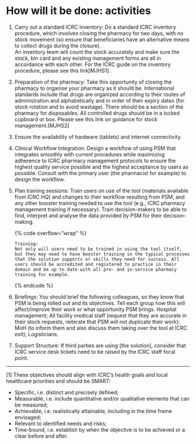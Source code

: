 # How will it be done: activities

1. Carry out a standard ICRC inventory: Do a standard ICRC inventory procedure, which involves closing the pharmacy for two days, with no stock movement (so ensure that beneficiaries have an alternative means to collect drugs during the closure).\
   An inventory team will count the stock accurately and make sure the stock, bin card and any existing management forms are all in accordance with each other. For the ICRC guide on the inventory procedure, please see this link\[MJHS1] .
2. Preparation of the pharmacy: Take this opportunity of closing the pharmacy to organise your pharmacy as it should be. International standards include that drugs are organized according to their routes of administration and alphabetically and in order of their expiry dates (for stock rotation and to avoid wastage). There should be a section of the pharmacy for disposables. All controlled drugs should be in a locked cupboard or box. Please see this link on guidance for stock management.\[MJHS2]&#x20;
3. Ensure the availability of hardware (tablets) and internet connectivity.
4. &#x20;Clinical Workflow Integration: Design a workflow of using PSM that integrates smoothly with current procedures while maximizing adherence to ICRC pharmacy management protocols to ensure the highest quality service possible and the highest acceptance by users as possible. Consult with the primary user (the pharmacist for example) to design the workflow.
5.  Plan training sessions: Train users on use of the tool (materials available from ICRC HQ) and changes to their workflow resulting from PSM, and any other booster training needed to use the tool (e.g., ICRC pharmacy management training if necessary). Train decision-makers to be able to find, interpret and analyse the data provided by PSM for their decision-making.



    {% code overflow="wrap" %}
    ```
    Training: 
    Not only will users need to be trained in using the tool itself, but they may need to have booster training in the typical processes that the solution supports or skills they need for success. All users should be accredited and registered to practice in their domain and be up to date with all pre- and in-service pharmacy training for example.
    ```
    {% endcode %}
6. Briefings: You should brief the following colleagues, so they know that PSM is being rolled out and its objectives. Tell each group how this will affect/improve their work or what opportunity PSM brings. Hospital management; All facility medical staff (request that they are accurate in their stock requests, reiterate that PSM will not duplicate their work); MoH (to inform them and also discuss them taking over the tool at ICRC exit); Logisticians.
7. Support Structure: If third parties are using \[the solution], consider that ICRC service desk tickets need to be raised by the ICRC staff focal point.

***

\[1] These objectives should align with ICRC’s health goals and local healthcare priorities and should be SMART:

* Specific, i.e. distinct and precisely defined;
* Measurable, i.e. include quantitative and/or qualitative elements that can be measured;
* Achievable, i.e. realistically attainable, including in the time frame envisaged;
* Relevant to identified needs and risks;
* Time-bound, i.e. establish by when the objective is to be achieved or a clear before and after.
